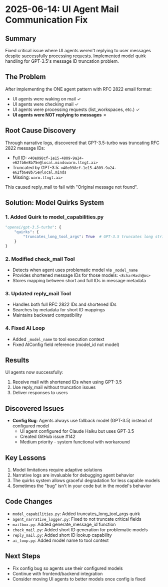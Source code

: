 # 2025-06-14: UI Agent Mail Communication Fix

## Summary
Fixed critical issue where UI agents weren't replying to user messages despite successfully processing requests. Implemented model quirk handling for GPT-3.5's message ID truncation problem.

## The Problem
After implementing the ONE agent pattern with RFC 2822 email format:
- UI agents were waking on mail ✓
- UI agents were checking mail ✓  
- UI agents were processing requests (list_workspaces, etc.) ✓
- **UI agents were NOT replying to messages** ✗

## Root Cause Discovery
Through narrative logs, discovered that GPT-3.5-turbo was truncating RFC 2822 message IDs:
- Full ID: `<40e098cf-1e15-4809-9a24-e62fb6e8b75e@local.mindswarm.ltngt.ai>`
- Truncated by GPT-3.5: `<40e098cf-1e15-4809-9a24-e62fb6e8b75e@local.minds`
- Missing: `warm.ltngt.ai>`

This caused reply_mail to fail with "Original message not found".

## Solution: Model Quirks System

### 1. Added Quirk to model_capabilities.py
```python
"openai/gpt-3.5-turbo": {
    "quirks": {
        "truncates_long_tool_args": True  # GPT-3.5 truncates long strings in tool arguments
    }
}
```

### 2. Modified check_mail Tool
- Detects when agent uses problematic model via `_model_name`
- Provides shortened message IDs for those models: `<8charHash@ms>`
- Stores mapping between short and full IDs in message metadata

### 3. Updated reply_mail Tool  
- Handles both full RFC 2822 IDs and shortened IDs
- Searches by metadata for short ID mappings
- Maintains backward compatibility

### 4. Fixed AI Loop
- Added `_model_name` to tool execution context
- Fixed AIConfig field reference (model_id not model)

## Results
UI agents now successfully:
1. Receive mail with shortened IDs when using GPT-3.5
2. Use reply_mail without truncation issues
3. Deliver responses to users

## Discovered Issues
- **Config Bug**: Agents always use fallback model (GPT-3.5) instead of configured model
  - UI agent configured for Claude Haiku but uses GPT-3.5
  - Created GitHub issue #142
  - Medium priority - system functional with workaround

## Key Lessons
1. Model limitations require adaptive solutions
2. Narrative logs are invaluable for debugging agent behavior
3. The quirks system allows graceful degradation for less capable models
4. Sometimes the "bug" isn't in your code but in the model's behavior

## Code Changes
- `model_capabilities.py`: Added truncates_long_tool_args quirk
- `agent_narrative_logger.py`: Fixed to not truncate critical fields
- `mailbox.py`: Added generate_message_id function
- `check_mail.py`: Added short ID generation for problematic models
- `reply_mail.py`: Added short ID lookup capability
- `ai_loop.py`: Added model name to tool context

## Next Steps
- Fix config bug so agents use their configured models
- Continue with frontend/backend integration
- Consider moving UI agents to better models once config is fixed